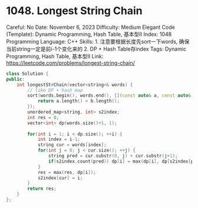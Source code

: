 # 1048. Longest String Chain

Careful: No
Date: November 6, 2023
Difficulty: Medium
Elegant Code (Template): Dynamic Programming, Hash Table, 基本型II
Index: 1048
Programming Language: C++
Skills: 1. 注意要根据长度先sort一下words, 确保当前string一定是前i-1个变化来的 2. DP + Hash Table存index
Tags: Dynamic Programming, Hash Table, 基本型II
Link: https://leetcode.com/problems/longest-string-chain/

```cpp
class Solution {
public:
    int longestStrChain(vector<string>& words) {
        // like DP + hash map
        sort(words.begin(), words.end(), [](const auto& a, const auto& b){
            return a.length() < b.length();
        });
        unordered_map<string, int> s2index;
        int res = 0;
        vector<int> dp(words.size()+1, 1);
        
        for(int i = 1; i < dp.size(); ++i) {
            int index = i-1;
            string cur = words[index];
            for(int j = 0; j < cur.size(); ++j) {
                string pred = cur.substr(0, j) + cur.substr(j+1);
                if(s2index.count(pred)) dp[i] = max(dp[i], dp[s2index[pred]]+1);
            }
            res = max(res, dp[i]);
            s2index[cur] = i;
        }
        return res;
    }
};
```